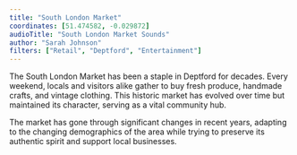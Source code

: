 ```yaml
---
title: "South London Market"
coordinates: [51.474582, -0.029872]
audioTitle: "South London Market Sounds"
author: "Sarah Johnson"
filters: ["Retail", "Deptford", "Entertainment"]
---
```


The South London Market has been a staple in Deptford for decades. Every weekend, locals and visitors alike gather to buy fresh produce, handmade crafts, and vintage clothing. This historic market has evolved over time but maintained its character, serving as a vital community hub.

The market has gone through significant changes in recent years, adapting to the changing demographics of the area while trying to preserve its authentic spirit and support local businesses.
